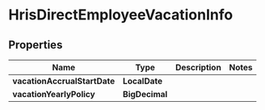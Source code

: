 

# HrisDirectEmployeeVacationInfo


## Properties

| Name | Type | Description | Notes |
|------------ | ------------- | ------------- | -------------|
|**vacationAccrualStartDate** | **LocalDate** |  |  |
|**vacationYearlyPolicy** | **BigDecimal** |  |  |



